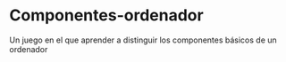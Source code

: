 # Componentes-ordenador
Un juego en el que aprender a distinguir los componentes básicos de un ordenador
